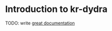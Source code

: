 # Introduction to kr-dydra

TODO: write [great documentation](http://jacobian.org/writing/what-to-write/)
